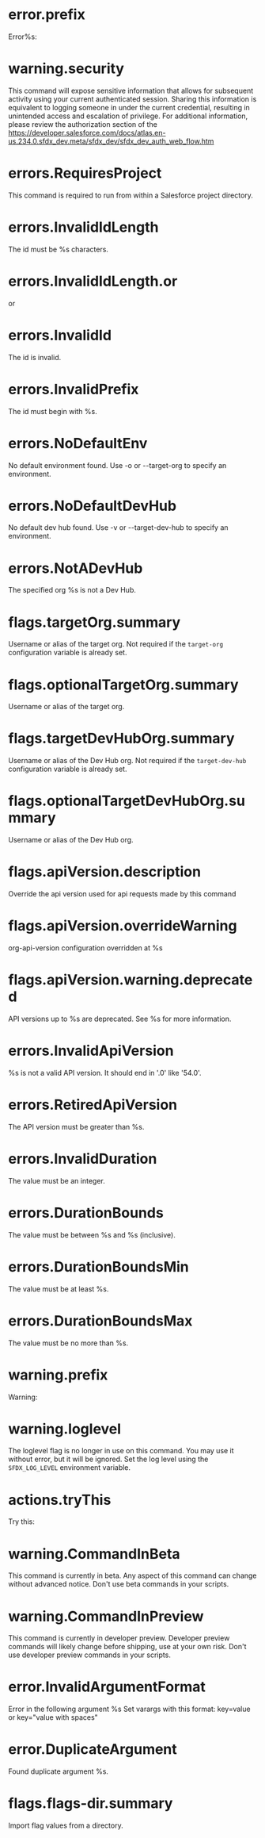 # error.prefix

Error%s:

# warning.security

This command will expose sensitive information that allows for subsequent activity using your current authenticated session. Sharing this information is equivalent to logging someone in under the current credential, resulting in unintended access and escalation of privilege. For additional information, please review the authorization section of the <https://developer.salesforce.com/docs/atlas.en-us.234.0.sfdx_dev.meta/sfdx_dev/sfdx_dev_auth_web_flow.htm>

# errors.RequiresProject

This command is required to run from within a Salesforce project directory.

# errors.InvalidIdLength

The id must be %s characters.

# errors.InvalidIdLength.or

or

# errors.InvalidId

The id is invalid.

# errors.InvalidPrefix

The id must begin with %s.

# errors.NoDefaultEnv

No default environment found. Use -o or --target-org to specify an environment.

# errors.NoDefaultDevHub

No default dev hub found. Use -v or --target-dev-hub to specify an environment.

# errors.NotADevHub

The specified org %s is not a Dev Hub.

# flags.targetOrg.summary

Username or alias of the target org. Not required if the `target-org` configuration variable is already set.

# flags.optionalTargetOrg.summary

Username or alias of the target org.

# flags.targetDevHubOrg.summary

Username or alias of the Dev Hub org. Not required if the `target-dev-hub` configuration variable is already set.

# flags.optionalTargetDevHubOrg.summary

Username or alias of the Dev Hub org.

# flags.apiVersion.description

Override the api version used for api requests made by this command

# flags.apiVersion.overrideWarning

org-api-version configuration overridden at %s

# flags.apiVersion.warning.deprecated

API versions up to %s are deprecated. See %s for more information.

# errors.InvalidApiVersion

%s is not a valid API version. It should end in '.0' like '54.0'.

# errors.RetiredApiVersion

The API version must be greater than %s.

# errors.InvalidDuration

The value must be an integer.

# errors.DurationBounds

The value must be between %s and %s (inclusive).

# errors.DurationBoundsMin

The value must be at least %s.

# errors.DurationBoundsMax

The value must be no more than %s.

# warning.prefix

Warning:

# warning.loglevel

The loglevel flag is no longer in use on this command. You may use it without error, but it will be ignored.
Set the log level using the `SFDX_LOG_LEVEL` environment variable.

# actions.tryThis

Try this:

# warning.CommandInBeta

This command is currently in beta. Any aspect of this command can change without advanced notice. Don't use beta commands in your scripts.

# warning.CommandInPreview

This command is currently in developer preview. Developer preview commands will likely change before shipping, use at your own risk. Don't use developer preview commands in your scripts.

# error.InvalidArgumentFormat

Error in the following argument
%s
Set varargs with this format: key=value or key="value with spaces"

# error.DuplicateArgument

Found duplicate argument %s.

# flags.flags-dir.summary

Import flag values from a directory.
